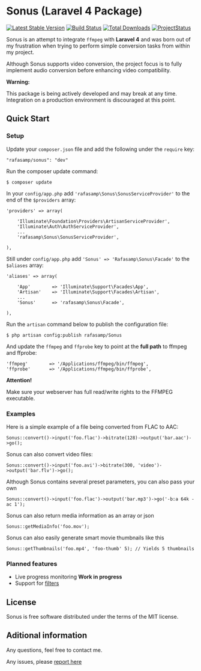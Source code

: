 # Sonus (Laravel 4 Package)
[![Latest Stable Version](https://poser.pugx.org/rafasamp/sonus/v/stable.png)](https://packagist.org/packages/rafasamp/sonus)
[![Build Status](https://travis-ci.org/rafasamp/sonus.png?branch=master)](https://travis-ci.org/rafasamp/sonus)
[![Total Downloads](https://poser.pugx.org/rafasamp/sonus/downloads.png)](https://packagist.org/packages/rafasamp/sonus)
[![ProjectStatus](http://stillmaintained.com/rafasamp/sonus.png)](http://stillmaintained.com/rafasamp/sonus)

Sonus is an attempt to integrate `ffmpeg` with **Laravel 4** and was born out of my frustration when trying to perform simple conversion tasks from within my project.

Although Sonus supports video conversion, the project focus is to fully implement audio conversion before enhancing video compatibility.

**Warning:**

This package is being actively developed and may break at any time. Integration on a production environment is discouraged at this point.

## Quick Start

### Setup

Update your `composer.json` file and add the following under the `require` key:

	"rafasamp/sonus": "dev"

Run the composer update command:

	$ composer update

In your `config/app.php` add `'rafasamp\Sonus\SonusServiceProvider'` to the end of the `$providers` array:

    'providers' => array(

        'Illuminate\Foundation\Providers\ArtisanServiceProvider',
        'Illuminate\Auth\AuthServiceProvider',
        ...
        'rafasamp\Sonus\SonusServiceProvider',

    ),

Still under `config/app.php` add `'Sonus' => 'Rafasamp\Sonus\Facade'` to the `$aliases` array:

    'aliases' => array(

        'App'        => 'Illuminate\Support\Facades\App',
        'Artisan'    => 'Illuminate\Support\Facades\Artisan',
        ...
        'Sonus'      => 'rafasamp\Sonus\Facade',

    ),

Run the `artisan` command below to publish the configuration file:

	$ php artisan config:publish rafasamp/Sonus

And update the `ffmpeg` and `ffprobe` key to point at the __full path__ to ffmpeg and ffprobe:

	'ffmpeg'        => '/Applications/ffmpeg/bin/ffmpeg',
    'ffprobe'       => '/Applications/ffmpeg/bin/ffprobe',

**Attention!**

Make sure your webserver has full read/write rights to the FFMPEG executable.

### Examples

Here is a simple example of a file being converted from FLAC to AAC:

	Sonus::convert()->input('foo.flac')->bitrate(128)->output('bar.aac')->go();

Sonus can also convert video files:

	Sonus::convert()->input('foo.avi')->bitrate(300, 'video')->output('bar.flv')->go();

Although Sonus contains several preset parameters, you can also pass your own

	Sonus::convert()->input('foo.flac')->output('bar.mp3')->go('-b:a 64k -ac 1');

Sonus can also return media information as an array or json

    Sonus::getMediaInfo('foo.mov');

Sonus can also easily generate smart movie thumbnails like this

    Sonus::getThumbnails('foo.mp4', 'foo-thumb' 5); // Yields 5 thumbnails

### Planned features

* Live progress monitoring **Work in progress**
* Support for [filters](http://ffmpeg.mplayerhq.hu/ffmpeg-filters.html)

## License

Sonus is free software distributed under the terms of the MIT license.

## Aditional information

Any questions, feel free to contact me.

Any issues, please [report here](https://github.com/rafasamp/sonus/issues)